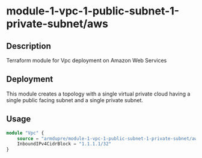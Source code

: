 # module-1-vpc-1-public-subnet-1-private-subnet/aws

## Description
Terraform module for Vpc deployment on Amazon Web Services

## Deployment
This module creates a topology with a single virtual private cloud having a single public facing subnet and a single private subnet.

## Usage
```tf
module "Vpc" {
	source = "armdupre/module-1-vpc-1-public-subnet-1-private-subnet/aws"
	InboundIPv4CidrBlock = "1.1.1.1/32"
}
```